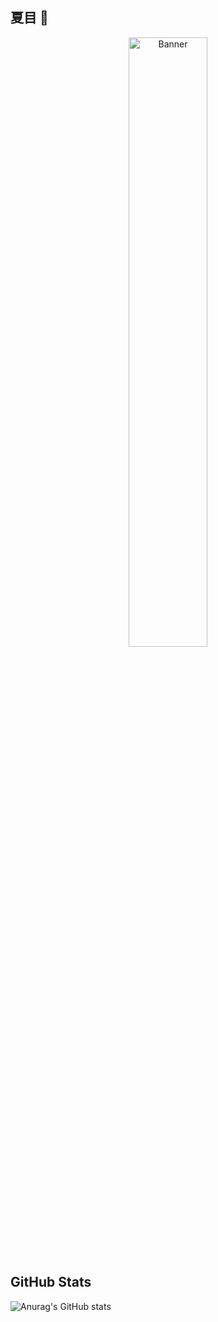 ## 夏目 👋

<p align="center">
  <a href="https://xiamuban.github.io">
    <!-- <img src="https://s2.loli.net/2025/04/18/9OfNYvnV5CqQaeZ.jpg" alt="Banner" width="50%"> -->
     <img src="https://s2.loli.net/2025/04/18/jI1C5sGfFqQzHK6.jpg" alt="Banner" width="50%">
  </a>
</p>

## GitHub Stats
![Anurag's GitHub stats](https://github-readme-stats.vercel.app/api?username=xiamuban&show_icons=true)

<!--
**xiamuban/xiamuban** is a ✨ _special_ ✨ repository because its `README.md` (this file) appears on your GitHub profile.

Here are some ideas to get you started:

- 🔭 I’m currently working on ...
- 🌱 I’m currently learning ...
- 👯 I’m looking to collaborate on ...
- 🤔 I’m looking for help with ...
- 💬 Ask me about ...
- 📫 How to reach me: ...
- 😄 Pronouns: ...
- ⚡ Fun fact: ...
-->
